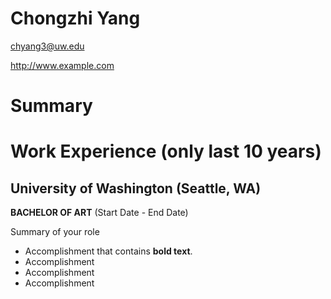 # Chongzhi Yang

chyang3@uw.edu

http://www.example.com


# Summary



# Work Experience (only last 10 years)

## University of Washington (Seattle, WA)


**BACHELOR OF ART** (Start Date - End Date)

Summary of your role

- Accomplishment that contains **bold text**.
- Accomplishment
- Accomplishment
- Accomplishment



[University 1]: http://www.univ1.edu
[University 2]: http://www.univ2.edu
[University 3]: http://www.univ3.edu
